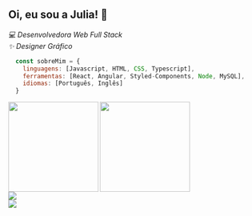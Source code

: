<h2>Oi, eu sou a Julia! 🌟</h2>

<div><p><em>💻 Desenvolvedora Web Full Stack <br /> ✨ Designer Gráfico</p></em></div>

```javascript
  const sobreMim = {
    linguagens: [Javascript, HTML, CSS, Typescript],
    ferramentas: [React, Angular, Styled-Components, Node, MySQL],
    idiomas: [Português, Inglês]
  }
```

  <img align="left" height="180em" src="https://github-readme-stats.vercel.app/api?username=juliacortez&show_icons=true&theme=calm&include_all_commits=true&count_private=true"/>
 <img height="180em" src="https://github-readme-stats.vercel.app/api/top-langs/?username=juliacortez&layout=compact&theme=calm" />
 
  
<div> 
  <a href="https://www.linkedin.com/in/juliacortez-98/" target="_blank"><img src="https://img.shields.io/badge/LinkedIn-0077B5?style=for-the-badge&logo=linkedin&logoColor=white" target="_blank"></a><br />
  <a href="mailto:juliacortez984@gmail.com"><img src="https://img.shields.io/badge/Gmail-D14836?style=for-the-badge&logo=gmail&logoColor=white" target="_blank"></a>
 </div>
  
